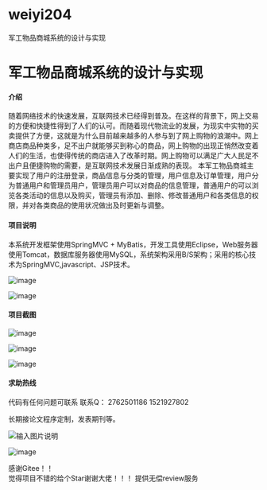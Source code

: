 # weiyi204
军工物品商城系统的设计与实现



# 军工物品商城系统的设计与实现
#### 介绍

随着网络技术的快速发展，互联网技术已经得到普及。在这样的背景下，网上交易的方便和快捷性得到了人们的认可。而随着现代物流业的发展，为现实中实物的买卖提供了方便，这就是为什么目前越来越多的人参与到了网上购物的浪潮中。网上商店商品种类多，足不出户就能够买到称心的商品，网上购物的出现正悄然改变着人们的生活，也使得传统的商店进入了改革时期。网上购物可以满足广大人民足不出户且便捷购物的需要，是互联网技术发展日渐成熟的表现。
本军工物品商城主要实现了用户的注册登录，商品信息与分类的管理，用户信息及订单管理，用户分为普通用户和管理员用户，管理员用户可以对商品的信息管理，普通用户的可以浏览各类活动的信息以及购买，管理员有添加、删除、修改普通用户和各类信息的权限，并对各类商品的使用状况做出及时更新与调整。



#### 项目说明

本系统开发框架使用SpringMVC + MyBatis，开发工具使用Eclipse，Web服务器使用Tomcat，数据库服务器使用MySQL，系统架构采用B/S架构；采用的核心技术为SpringMVC,javascript、JSP技术。

![image](https://user-images.githubusercontent.com/75086565/231173943-38fb5a17-ea2e-4aa1-9af5-1187e4cd63ac.png)

![image](https://user-images.githubusercontent.com/75086565/231173971-67f90791-c682-4fb4-af62-c2f731f3d3a2.png)




#### 项目截图

![image](https://user-images.githubusercontent.com/75086565/231174103-fcde86d0-893e-4880-97d7-e96dc0b37892.png)

![image](https://user-images.githubusercontent.com/75086565/231174141-1b9628b0-5384-430f-b03d-3e688dc3f98e.png)

![image](https://user-images.githubusercontent.com/75086565/231174181-f646bfc5-3521-483a-ad8a-20cabfbbf53a.png)



#### 求助热线


代码有任何问题可联系
联系Q：
2762501186
1521927802


长期接论文程序定制，发表期刊等。

                            
![输入图片说明](https://images.gitee.com/uploads/images/2020/1119/003728_cd598bb9_4865385.jpeg "微信.jpg")  

![image](https://user-images.githubusercontent.com/75086565/230403108-355c24c9-0726-4806-9a09-33dc5ec93e74.png)
  

感谢Gitee！！  
觉得项目不错的给个Star谢谢大佬！！！
提供无偿review服务
